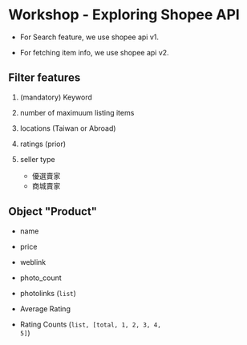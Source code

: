 # Workshop - Exploring Shopee API

* For Search feature, we use shopee api v1.

* For fetching item info, we use shopee api v2.

## Filter features

1. (mandatory) Keyword

2. number of maximuum listing items

3. locations (Taiwan or Abroad)

4. ratings (prior)

5. seller type

	* 優選賣家
	* 商城賣家

## Object "Product"

* name

* price

* weblink

* photo_count

* photolinks (<code>list</code>)

* Average Rating

* Rating Counts (<code>list, [total, 1, 2, 3, 4, 5]</code>)
